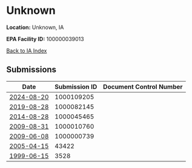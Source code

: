 # Unknown

**Location:** Unknown, IA

**EPA Facility ID:** 100000039013

[Back to IA Index](../../index.md)

## Submissions

| Date | Submission ID | Document Control Number |
|------|--------------|-------------------------|
| [2024-08-20](submissions/1000109205.md) | 1000109205 |  |
| [2019-08-28](submissions/1000082145.md) | 1000082145 |  |
| [2014-08-28](submissions/1000045465.md) | 1000045465 |  |
| [2009-08-31](submissions/1000010760.md) | 1000010760 |  |
| [2009-06-08](submissions/1000000739.md) | 1000000739 |  |
| [2005-04-15](submissions/43422.md) | 43422 |  |
| [1999-06-15](submissions/3528.md) | 3528 |  |

